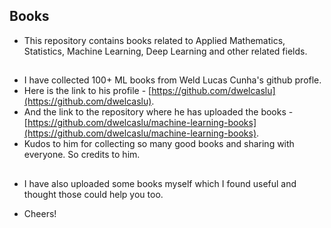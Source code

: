 ## Books

- This repository contains books related to Applied Mathematics, Statistics, Machine Learning, Deep Learning and other related fields.

###
##
- I have collected 100+ ML books from Weld Lucas Cunha's github profle.
- Here is the link to his profile - [https://github.com/dwelcaslu](https://github.com/dwelcaslu).
- And the link to the repository where he has uploaded the books - [https://github.com/dwelcaslu/machine-learning-books](https://github.com/dwelcaslu/machine-learning-books).
- Kudos to him for collecting so many good books and sharing with everyone. So credits to him.

###
##
- I have also uploaded some books myself which I found useful and thought those could help you too.

- Cheers!
